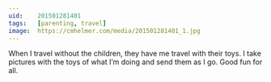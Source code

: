 ```yaml
---
uid:	201501281401
tags:	[parenting, travel]
image:	https://cmhelmer.com/media/201501281401_1.jpg
---
```


When I travel without the children, they have me travel with their toys. I take pictures with the toys of what I’m doing and send them as I go. Good fun for all.
